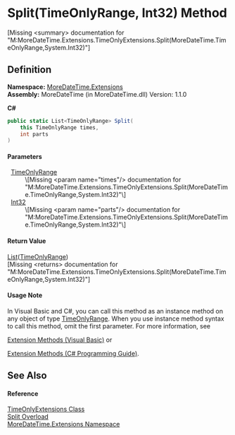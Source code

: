 # Split(TimeOnlyRange, Int32) Method


\[Missing &lt;summary&gt; documentation for "M:MoreDateTime.Extensions.TimeOnlyExtensions.Split(MoreDateTime.TimeOnlyRange,System.Int32)"\]



## Definition
**Namespace:** <a href="N_MoreDateTime_Extensions.md">MoreDateTime.Extensions</a>  
**Assembly:** MoreDateTime (in MoreDateTime.dll) Version: 1.1.0

**C#**
``` C#
public static List<TimeOnlyRange> Split(
	this TimeOnlyRange times,
	int parts
)
```



#### Parameters
<dl><dt>  <a href="T_MoreDateTime_TimeOnlyRange.md">TimeOnlyRange</a></dt><dd>\[Missing &lt;param name="times"/&gt; documentation for "M:MoreDateTime.Extensions.TimeOnlyExtensions.Split(MoreDateTime.TimeOnlyRange,System.Int32)"\]</dd><dt>  <a href="https://learn.microsoft.com/dotnet/api/system.int32" target="_blank" rel="noopener noreferrer">Int32</a></dt><dd>\[Missing &lt;param name="parts"/&gt; documentation for "M:MoreDateTime.Extensions.TimeOnlyExtensions.Split(MoreDateTime.TimeOnlyRange,System.Int32)"\]</dd></dl>

#### Return Value
<a href="https://learn.microsoft.com/dotnet/api/system.collections.generic.list-1" target="_blank" rel="noopener noreferrer">List</a>(<a href="T_MoreDateTime_TimeOnlyRange.md">TimeOnlyRange</a>)  
\[Missing &lt;returns&gt; documentation for "M:MoreDateTime.Extensions.TimeOnlyExtensions.Split(MoreDateTime.TimeOnlyRange,System.Int32)"\]

#### Usage Note
In Visual Basic and C#, you can call this method as an instance method on any object of type <a href="T_MoreDateTime_TimeOnlyRange.md">TimeOnlyRange</a>. When you use instance method syntax to call this method, omit the first parameter. For more information, see <a href="https://docs.microsoft.com/dotnet/visual-basic/programming-guide/language-features/procedures/extension-methods" target="_blank" rel="noopener noreferrer">

Extension Methods (Visual Basic)</a> or <a href="https://docs.microsoft.com/dotnet/csharp/programming-guide/classes-and-structs/extension-methods" target="_blank" rel="noopener noreferrer">

Extension Methods (C# Programming Guide)</a>.

## See Also


#### Reference
<a href="T_MoreDateTime_Extensions_TimeOnlyExtensions.md">TimeOnlyExtensions Class</a>  
<a href="Overload_MoreDateTime_Extensions_TimeOnlyExtensions_Split.md">Split Overload</a>  
<a href="N_MoreDateTime_Extensions.md">MoreDateTime.Extensions Namespace</a>  
